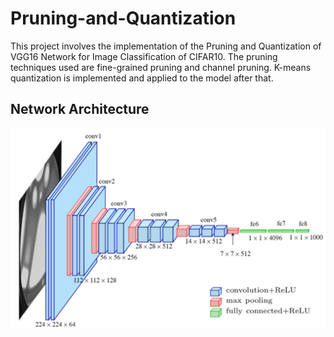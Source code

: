 # Pruning-and-Quantization

This project involves the implementation of the Pruning and Quantization of VGG16 Network for Image Classification of CIFAR10. The pruning techniques used are fine-grained pruning and channel pruning. K-means quantization is implemented and applied to the model after that.

## Network Architecture 
<img src="./Images/VGGNetwork.png" align = "center">

